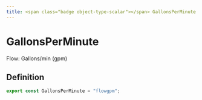 ```yaml
---
title: <span class="badge object-type-scalar"></span> GallonsPerMinute
---
```

# <span class="badge object-type-scalar"></span> GallonsPerMinute

Flow: Gallons/min (gpm)

## Definition

```typescript
export const GallonsPerMinute = "flowgpm";

```
